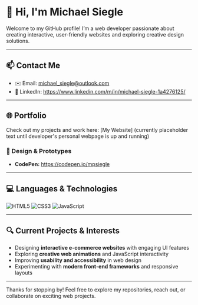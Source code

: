 # 👋 Hi, I'm Michael Siegle

Welcome to my GitHub profile! I’m a web developer passionate about creating interactive, user-friendly websites and exploring creative design solutions.  

---

## 📫 Contact Me
- ✉️ Email: michael_siegle@outlook.com 
- 🔗 LinkedIn: https://www.linkedin.com/m/in/michael-siegle-1a4276125/

---

## 🌐 Portfolio
Check out my projects and work here: [My Website]
(currently placeholder text until developer's personal webpage is up and running)

### 🎨 Design & Prototypes
- **CodePen:** https://codepen.io/mpsiegle

---

## 💻 Languages & Technologies
![HTML5](https://img.shields.io/badge/HTML5-E34F26?style=flat-square&logo=html5&logoColor=white)
![CSS3](https://img.shields.io/badge/CSS3-1572B6?style=flat-square&logo=css3&logoColor=white)
![JavaScript](https://img.shields.io/badge/JavaScript-F7DF1E?style=flat-square&logo=javascript&logoColor=black)


---

## 🔍 Current Projects & Interests
- Designing **interactive e-commerce websites** with engaging UI features  
- Exploring **creative web animations** and JavaScript interactivity  
- Improving **usability and accessibility** in web design  
- Experimenting with **modern front-end frameworks** and responsive layouts  

---

Thanks for stopping by! Feel free to explore my repositories, reach out, or collaborate on exciting web projects.




